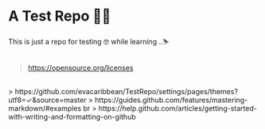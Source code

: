 ﻿# A Test Repo 🎄🎅

This is just a repo for testing 🤓 while learning ..⛷️
<br><br>
> https://opensource.org/licenses
<br>
> https://github.com/evacaribbean/TestRepo/settings/pages/themes?utf8=✓&source=master
> https://guides.github.com/features/mastering-markdown/#examples
br
> https://help.github.com/articles/getting-started-with-writing-and-formatting-on-github 